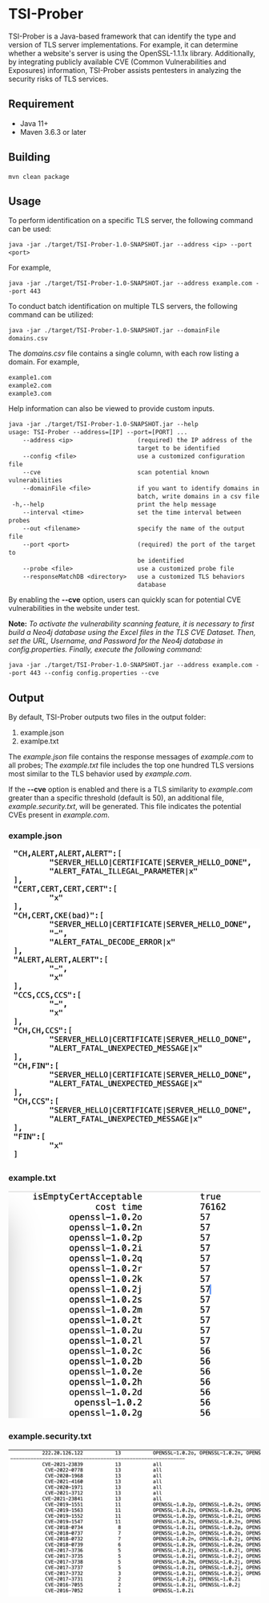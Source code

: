 # TSI-Prober

TSI-Prober is a Java-based framework that can identify the type and version of TLS server implementations. For example, it can determine whether a website's server is using the OpenSSL-1.1.1x library. Additionally, by integrating publicly available CVE (Common Vulnerabilities and Exposures) information, TSI-Prober assists pentesters in analyzing the security risks of TLS services.

## Requirement

* Java 11+
* Maven 3.6.3 or later

## Building

```shell
mvn clean package
```

## Usage

To perform identification on a specific TLS server, the following command can be used:

```shell
java -jar ./target/TSI-Prober-1.0-SNAPSHOT.jar --address <ip> --port <port>
```

For example,

```shell
java -jar ./target/TSI-Prober-1.0-SNAPSHOT.jar --address example.com --port 443
```

To conduct batch identification on multiple TLS servers, the following command can be utilized:

```shell
java -jar ./target/TSI-Prober-1.0-SNAPSHOT.jar --domainFile domains.csv
```

The *domains.csv* file contains a single column, with each row listing a domain. For example,

```text
example1.com
example2.com
example3.com
```

Help information can also be viewed to provide custom inputs.

```shell
java -jar ./target/TSI-Prober-1.0-SNAPSHOT.jar --help
usage: TSI-Prober --address=[IP] --port=[PORT] ...
    --address <ip>                  (required) the IP address of the
                                    target to be identified
    --config <file>                 use a customized configuration file
    --cve                           scan potential known vulnerabilities
    --domainFile <file>             if you want to identify domains in
                                    batch, write domains in a csv file
 -h,--help                          print the help message
    --interval <time>               set the time interval between probes
    --out <filename>                specify the name of the output file
    --port <port>                   (required) the port of the target to
                                    be identified
    --probe <file>                  use a customized probe file
    --responseMatchDB <directory>   use a customized TLS behaviors
                                    database

```

By enabling the **--cve** option, users can quickly scan for potential CVE vulnerabilities in the website under test.

**Note:** *To activate the vulnerability scanning feature, it is necessary to first build a Neo4j database using the Excel files in the TLS CVE Dataset. Then, set the URL, Username, and Password for the Neo4j database in config.properties. Finally, execute the following command:*

```shell
java -jar ./target/TSI-Prober-1.0-SNAPSHOT.jar --address example.com --port 443 --config config.properties --cve
```

## Output

By default, TSI-Prober outputs two files in the output folder:

1. example.json
2. examlpe.txt

The *example.json* file contains the response messages of *example.com* to all probes; The *example.txt* file includes the top one hundred TLS versions most similar to the TLS behavior used by *example.com*. 

If the **--cve** option is enabled and there is a TLS similarity to *example.com* greater than a specific threshold (default is 50), an additional file, *example.security.txt*, will be generated. This file indicates the potential CVEs present in *example.com*.

### example.json
![example.json](./figs/example.json.png)

### example.txt
![example.txt](./figs/example.txt.png)

### example.security.txt
![example.security.txt](./figs/example.security.txt.png)


